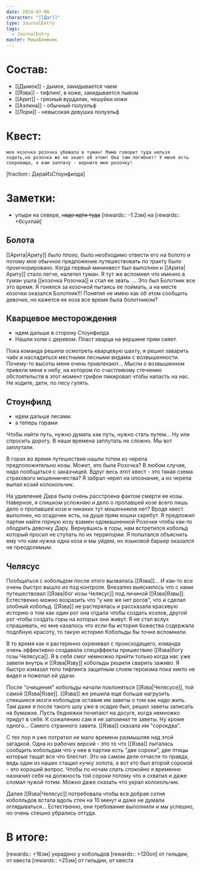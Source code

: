 ```yaml
---
date: 2024-07-06
character: "[[Даг]]"
type: JournalEntry
tags:
  - JournalEntry
master: МишаБлижник
---
```

# Состав:
- [[Дымок]] - дымок, закидывается чаем
- [[Язва]] - тифлинг, в коже, закидывается пывом
- [[Арит]] - грязный вурдалак, чешуйки кожи
- [[Аэлина]] - обычный полуэльф 
- [[Лори]] - невысокая девушка полуэльф
# Квест:
```
моя козочка розочка убежала в туман! Мама говорит туда нельзя ходить,но розочка же не знает об этом! Она там погибнет! У меня есть сокровища, я вам заплачу - верните мне розочку!
```
[fraction:: ДараИзСтоунфилда]
# Заметки:
- упыри на севере, ~~надо идти туда~~
[rewards:: -1.2зм] на [rewards:: +6сухпай]
## Болота
[[Арита|Ариту]] было плохо, было необходимо отвести его на болото и потому мое обычное предложение путешествовать по тракту было проигнорировано.
Когда первый миниквест был выполнен и [[Арита|Ариту]] стало легче, налетел туман. Я тут же вспомнил что именно в туман ушла [[козочка Розочка]] и стал ее звать.
...
Это был Болотник все это время. Я гонялся за козочкой пытаясь ее поймать, а на месте козочки оказался Болотник!!! Понятия не имею как об этом сообщить девочке, но кажется ее коза все время была болотником?
## Кварцевое месторождения
- идем дальше в сторону Стоунфилда
- Нашли холм с деревом. Пласт кварца на вершине прям сияет.

Пока команда решила осмотреть кварцевую шахту, я решил заварить чаёк и насладиться местными лесными видами с возвышенности. Почему-то высоты меня очень привлекают... Мысли о возвышенном привели меня к небу, на котором по счастливому стечению обстоятельств в этот момент грифон пикировал чтобы напасть на нас. Не ходите, дети, по лесу гулять.
## Стоунфилд
- идем дальше лесами.
- а теперь горами

Чтобы найти путь, нужно думать как путь, нужно стать путем... Ну или спросить дорогу. В наши времена заплутать не сложно. Мы вот заплутали.

В горах во время путешествия нашли тотем из черепа предположительно козы. Может, это была Розочка? В любом случае, надо пообщаться с заказчицей. Вдруг весь этот квест - это такая схема страхового мошенничества? Я забрал череп на опознание, а из черепа выпал козий колокольчик.

На удивление Дара была очень расстроена фактом смерти ее козы. Наверное, я слишком усложняю и дело о пропавшей козе всего лишь дело о пропавшей козе и никаких тут мошенников нет? Вроде квест выполнен, но осадочек есть, на душе прям кошки скребут. Я предложил партии найти горную козу взамен одомашненной Розочки чтобы как-то ободрить девочку Дару. Вернувшись в горы, нам встретился кобольд который просил не ступать по их территории. Я попытался объяснить ему что нам нужна одна коза и мы уйдем, но языковой барьер оказался не преодолимым.
## Челясус
Пообщаться с кобольдом после этого вызвалась [[Язва]]... И как-то все очень быстро вышло из под контроля.
Внезапно выяснилось что с нами путешествовал [[Язва|бог козы Челясус]] под личиной [[Язва|Язвы]]. Естественно можно возразить что "у нее же нет рогов", что и сделал злобный кобольд. [[Язва]] не растерялась и рассказала красивую историю о том как один рог она отдала чтобы создать козлов, другой рог чтобы создать горы на которых они живут. Я не стал вслух спрашивать, но мне казалось что если бы история божества содержала подобную красоту, то такую историю Кобольды бы точно вспомнили. 

В то время как я растерянно охреневал с происходящего, команда очень эффективно создавала спецэффекты пришествию [[Язва|богу гозы Челясуса]]. Я в себя смог немножко прийти только когда нас уже завели внутрь и [[Язва|Язву]] кобольды решили сварить заживо. Я быстро измазал тело тифлинга защитным слоем героизма пока никто не видел и пожелал ей удачи.

После "очищения" кобольды начали поклоняться [[Язва|Челясусе]], той самой [[Язва|Язве]]. [[Язва]] же решила еще больше нагрузить спекшиеся мозги кобольдов оставив им заветы о том как надо жить. Там даже я после такого шоу уже в осадке был, решил заветы записать на бумажке. Пусть бедняжки почитают на досуге, когда немножко придут в себя. К сожалению сам я не запомнил те заветы. Ну кроме одного... Самого странного завета. [[Язва]] сказала им "сорокдва".

С тех пор я уже потратил не мало времени размышляя над этой загадкой. Одна из рабочих версий - это то что [[Язва]] пыталась сообщить кобольдам что у нее в партии есть "две сороки", две птицы которые тащат все что блестит. Это на самом деле отчасти то правда, ведь один из наших стащил кучку золота, а вот кто был второй сорокой - это хороший вопрос. Чтобы по ночам спать спокойно я временно назначил себя на должность той сороки потому что я схватил и даже сломал чужой тотем. Можно даже сказать что украл колокольчик.

Далее [[Язва|Челясус]] потребовала чтобы вся добрая сотня коболльдов встала вдоль стен на 10 минут и даже не думали оглядываться... Естественно, они требование выполнили и мы успешно, но очень спешно убрались оттуда.
# В итоге:
[rewards:: +16зм] украдено у кобольдов
[rewards:: +120оп] от гильдии, от квеста
[rewards:: +25зм] от гильдии, от квеста